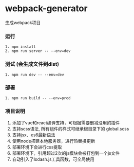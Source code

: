 # webpack-generator
生成webpack项目
### 运行
```$xslt
1. npm install 
2. npm run server -- --env=dev
```
### 测试 (会生成文件到dist)
```
1. npm run dev -- --env=dev
```
### 部署
```$xslt
1. npm run build -- --env=prod
```
### 项目说明
1. 添加了vue和react编译支持，可根据需要删减没用的插件
2. 支持scss语法, 所有组件的样式可继承根目录下的 global.scss
3. 支持jsx、es6最新语法
4. 使用node搭建本地服务器，进行热替换更新
5. 部署环境下会进行css提取
6. 部署环境下，引用超过2次的js模块会被打包到一个js文件
7. 自动引入了lodash.js工具函数，可全局使用

